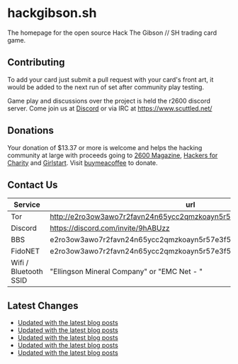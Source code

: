 # hackgibson.sh
The homepage for the open source Hack The Gibson // SH trading card game.


## Contributing

To add your card just submit a pull request with your card's front art, it would be added to the next run of set after community play testing.

Game play and discussions over the project is held the r2600 discord server. Come join us at [Discord](https://discord.com/invite/9hABUzz) or via IRC at https://www.scuttled.net/


## Donations

Your donation of $13.37 or more is welcome and helps the hacking community at large with proceeds going to [2600 Magazine](https://2600.com/), [Hackers for Charity](https://hackersforcharity.org) and [Girlstart](https://girlstart.org).  Visit [buymeacoffee](https://www.buymeacoffee.com/hackgibson.sh) to donate.


## Contact Us

Service | url
-|-
Tor | http://e2ro3ow3awo7r2favn24n65ycc2qmzkoayn5r57e3f56nvjwdcgg32ad.onion
Discord | https://discord.com/invite/9hABUzz
BBS | e2ro3ow3awo7r2favn24n65ycc2qmzkoayn5r57e3f56nvjwdcgg32ad.onion:23
FidoNET | e2ro3ow3awo7r2favn24n65ycc2qmzkoayn5r57e3f56nvjwdcgg32ad.onion:24554
Wifi / Bluetooth SSID | "Ellingson Mineral Company" or "EMC Net - <fidonet address>"

## Latest Changes
<!-- BLOG-POST-LIST:START -->
- [Updated with the latest blog posts](https://github.com/DFW2600/hackgibson.sh/commit/783b65a995a4f5953fdde3faa60a4c5a28ca060e)
- [Updated with the latest blog posts](https://github.com/DFW2600/hackgibson.sh/commit/88b84872935b6f8ef7e35f4224d0d82909016d4e)
- [Updated with the latest blog posts](https://github.com/DFW2600/hackgibson.sh/commit/787cd0d898ea5d4dc8f72398a26ac3fb931b1b45)
- [Updated with the latest blog posts](https://github.com/DFW2600/hackgibson.sh/commit/cd1abc17a8364570000a3625db504ff2db247305)
- [Updated with the latest blog posts](https://github.com/DFW2600/hackgibson.sh/commit/fce18e83abaeec6c1e9787cdc2b4b8037273d4bb)
<!-- BLOG-POST-LIST:END -->
